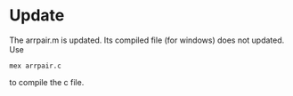 # Update

The arrpair.m is updated. Its compiled file (for windows) does not updated.
Use
```
mex arrpair.c
```
to compile the c file.
